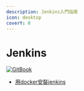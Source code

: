 ```yaml
---
description: Jenkins入門指南
icon: desktop
coverY: 0
---
```


# Jenkins

[![GitBook](https://img.shields.io/static/v1?message=Documented%20on%20GitBook\&logo=gitbook\&logoColor=ffffff\&label=%20\&labelColor=5c5c5c\&color=3F89A1)](https://www.gitbook.com/preview?utm_source=gitbook_readme_badge\&utm_medium=organic\&utm_campaign=preview_documentation\&utm_content=link)

* [用docker安裝jenkins](readme/yong-docker-an-zhuang-jenkins.md)
